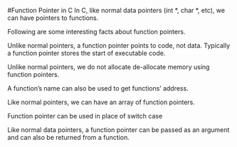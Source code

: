 #Function Pointer in C
In C, like normal data pointers (int *, char *, etc), we can have pointers to functions.

Following are some interesting facts about function pointers.

Unlike normal pointers, a function pointer points to code, not data. Typically a function pointer stores the start of executable code.

Unlike normal pointers, we do not allocate de-allocate memory using function pointers.

A function’s name can also be used to get functions’ address.

Like normal pointers, we can have an array of function pointers.

Function pointer can be used in place of switch case

Like normal data pointers, a function pointer can be passed as an argument and can also be returned from a function.
